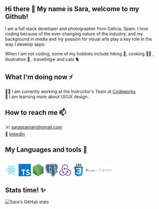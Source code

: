 <!--
**sarasamain/sarasamain** is a ✨ _special_ ✨ repository because its `README.md` (this file) appears on your GitHub profile.
-->

## Hi there 👋  My name is Sara, welcome to my Github! 

I am a full stack developer and photographer from Galicia, Spain. I love coding because of the ever-changing nature of the industry, and my background in media  and my passion for visual arts play a key role in the way I develop apps. 

When I am not coding, some of my hobbies include hiking 🥾, cooking 🧑‍🍳 , illustration 🎨 , travelling✈️ and cats 🐈 


## What I'm doing now ⚡ 
👩‍💻 I am currently working at the Instructor's Team at [Codeworks](https://codeworks.me/)<br />
🌱 I am learning more about UI/UX design .<br />


## How to reach me 📫
✉️ saragsamain@gmail.com <br />
💬 [linkedIn](https://www.linkedin.com/in/sara-samain/)<br />


## My Languages and tools 🔨 
</br>
<code><img height="40" alt="React" src="https://raw.githubusercontent.com/github/explore/80688e429a7d4ef2fca1e82350fe8e3517d3494d/topics/react/react.png"></code>
<code><img height="40" alt="Typescript" src="https://raw.githubusercontent.com/github/explore/80688e429a7d4ef2fca1e82350fe8e3517d3494d/topics/typescript/typescript.png"></code>
<code><img height="40" alt="nodeJs" src="https://raw.githubusercontent.com/github/explore/80688e429a7d4ef2fca1e82350fe8e3517d3494d/topics/nodejs/nodejs.png"></code>
<code><img height="40" alt="Postgres" src="https://raw.githubusercontent.com/github/explore/80688e429a7d4ef2fca1e82350fe8e3517d3494d/topics/postgresql/postgresql.png"></code>
<code><img height="40" alt="Redux" src="https://raw.githubusercontent.com/github/explore/80688e429a7d4ef2fca1e82350fe8e3517d3494d/topics/redux/redux.png"></code>
<code><img height="40" alt="CSS" src="https://raw.githubusercontent.com/github/explore/80688e429a7d4ef2fca1e82350fe8e3517d3494d/topics/css/css.png"></code>
<code><img height="40" alt="MongoDB" src="https://raw.githubusercontent.com/github/explore/80688e429a7d4ef2fca1e82350fe8e3517d3494d/topics/mongodb/mongodb.png"></code>
<code><img height="40" alt="ExpressJs" src="https://raw.githubusercontent.com/github/explore/80688e429a7d4ef2fca1e82350fe8e3517d3494d/topics/express/express.png"></code>



## Stats time! ✨
![Sara's GitHub stats](https://github-readme-stats.vercel.app/api?username=sarasamain&count_private=true&show_icons=true&theme=radical)
